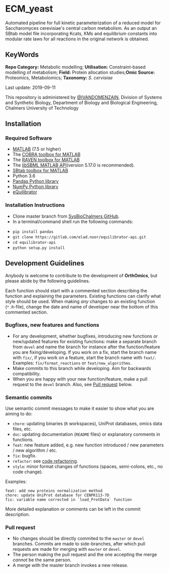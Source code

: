 # ECM_yeast
Automated pipeline for full kinetic parameterization of a reduced model for Saccharomyces cerevisiae's central carbon metabolism. As an output an SBtab model file incorporating Kcats, KMs and equilibrium constants into modular rate laws for all reactions in the original network is obtained.

## KeyWords

**Repo Category:** Metabolic modelling; **Utilisation:** Constraint-based modelling of metabolism; **Field:** Protein allocation studies;**Omic Source:** Proteomics, Metabolomics; **Taxonomy:** *S. cervisiae*

Last update: 2019-09-11

This repository is administered by [@IVANDOMENZAIN](https://github.com/IVANDOMENZAIN), Division of Systems and Synthetic Biology, Department of Biology and Biological Engineering, Chalmers University of Technology

## Installation
### Required Software
- [MATLAB](http://www.mathworks.com/) (7.5 or higher)
- The [COBRA toolbox for MATLAB](https://github.com/opencobra/cobratoolbox)
- The [RAVEN toolbox for MATLAB](https://github.com/SysBioChalmers/RAVEN)
- The [libSBML MATLAB API](https://sourceforge.net/projects/sbml/files/libsbml/MATLAB%20Interface)(version 5.17.0 is recommended).
- [SBtab toolbox for MATLAB](https://github.com/liebermeister/sbtab-matlab)
- Python 3.6
- [Pandas Python library](https://pandas.pydata.org/)
- [NumPy Python library](https://numpy.org/)
- [eQuilibrator](http://equilibrator.weizmann.ac.il/)
### Installation Instructions
* Clone master branch from [SysBioChalmers GitHub](https://github.com/SysBioChalmers/CHASSY_multiOmics_Analysis).
* In a terminal/command shell run the following commands:
- `pip install pandas`
- `git clone https://gitlab.com/elad.noor/equilibrator-api.git`
- `cd equilibrator-api`
- `python setup.py install`



## Development Guidelines

Anybody is welcome to contribute to the development of **OrthOmics**, but please abide by the following guidelines.

Each function should start with a commented section describing the function and explaining the parameters. Existing functions can clarify what style should be used. When making *any* changes to an existing function (`*.R`-file), change the date and name of developer near the bottom of this commented section.

### Bugfixes, new features and functions
* For any development, whether bugfixes, introducing new functions or new/updated features for existing functions: make a separate branch from `devel` and name the branch for instance after the function/feature you are fixing/developing. If you work on a fix, start the branch name with `fix/`, if you work on a feature, start the branch name with `feat/`. Examples: `fix/format_reactions` or `feat/new_algorithms`.
* Make commits to this branch while developing. Aim for backwards compatibility.
* When you are happy with your new function/feature, make a pull request to the `devel` branch. Also, see [Pull request](#pull-request) below.

### Semantic commits
Use semantic commit messages to make it easier to show what you are aiming to do:
* `chore`: updating binaries (`R` workspaces), UniProt databases, omics data files, etc.
* `doc`: updating documentation (`README` files) or explanatory comments in functions.
* `feat`: new feature added, e.g. new function introduced / new parameters / new algorithm / etc.
* `fix`: bugfix.
* `refactor`: see [code refactoring](https://en.wikipedia.org/wiki/Code_refactoring).
* `style`: minor format changes of functions (spaces, semi-colons, etc., no code change).

Examples:
```
feat: add new proteins normalization method
chore: update UniProt database for CENPK113-7D
fix: variable name corrected in `load_ProtData` function
```
More detailed explanation or comments can be left in the commit description.

### Pull request
* No changes should be directly commited to the `master` or `devel` branches. Commits are made to side-branches, after which pull requests are made for merging with `master` or `devel`.
* The person making the pull request and the one accepting the merge _cannot_ be the same person.
* A merge with the master branch invokes a new release.

